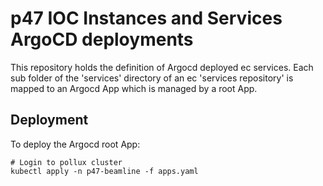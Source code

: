 # p47 IOC Instances and Services ArgoCD deployments

This repository holds the definition of Argocd deployed ec services. Each sub folder of the 'services' directory of an ec 'services repository' is mapped to an Argocd App which is managed by a root App.

## Deployment
To deploy the Argocd root App:
```
# Login to pollux cluster
kubectl apply -n p47-beamline -f apps.yaml
```
